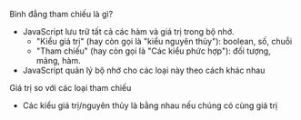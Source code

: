 Bình đẳng tham chiếu là gì? 
- JavaScript lưu trữ tất cả các hàm và giá trị trong bộ nhớ.
    + "Kiểu giá trị" (hay còn gọi là "kiểu nguyên thủy"): boolean, số, chuỗi
    + "Tham chiếu" (hay còn gọi là "Các kiểu phức hợp"): đối tượng, mảng, hàm.
- JavaScript quản lý bộ nhớ cho các loại này theo cách khác nhau

Giá trị so với các loại tham chiếu 
- Các kiểu giá trị/nguyên thủy là bằng nhau nếu chúng có cùng giá trị